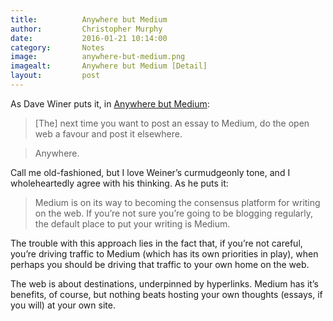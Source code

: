 ```yaml
---
title:			Anywhere but Medium
author:			Christopher Murphy
date:			2016-01-21 10:14:00
category: 		Notes
image:			anywhere-but-medium.png
imagealt:		Anywhere but Medium [Detail]
layout:			post
---
```



As Dave Winer puts it, in [Anywhere but Medium][01]:

> [The] next time you want to post an essay to Medium, do the open web a favour and post it elsewhere.

> Anywhere.

Call me old-fashioned, but I love Weiner’s curmudgeonly tone, and I wholeheartedly agree with his thinking. As he puts it:

> Medium is on its way to becoming the consensus platform for writing on the web. If you’re not sure you’re going to be blogging regularly, the default place to put your writing is Medium.

The trouble with this approach lies in the fact that, if you’re not careful, you’re driving traffic to Medium (which has its own priorities in play), when perhaps you should be driving that traffic to your own home on the web.

The web is about destinations, underpinned by hyperlinks. Medium has it’s benefits, of course, but nothing beats hosting your own thoughts (essays, if you will) at your own site.


[01]: http://scripting.com/liveblog/users/davewiner/2016/01/20/0900.html "Anywhere but Medium"